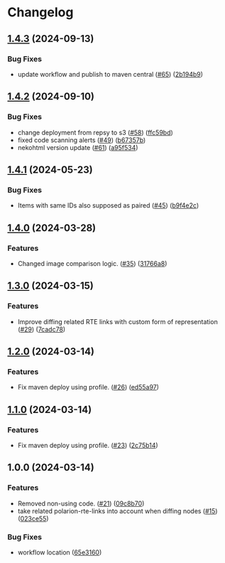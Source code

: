 # Changelog

## [1.4.3](https://github.com/SchweizerischeBundesbahnen/html5diff/compare/v1.4.2...v1.4.3) (2024-09-13)


### Bug Fixes

* update workflow and publish to maven central ([#65](https://github.com/SchweizerischeBundesbahnen/html5diff/issues/65)) ([2b194b9](https://github.com/SchweizerischeBundesbahnen/html5diff/commit/2b194b9a389417ab19bb5f900255867a279d41a9))

## [1.4.2](https://github.com/SchweizerischeBundesbahnen/html5diff/compare/v1.4.1...v1.4.2) (2024-09-10)


### Bug Fixes

* change deployment from repsy to s3 ([#58](https://github.com/SchweizerischeBundesbahnen/html5diff/issues/58)) ([ffc59bd](https://github.com/SchweizerischeBundesbahnen/html5diff/commit/ffc59bd66ca9f5c06c0c608735235931fa0575c2))
* fixed code scanning alerts ([#49](https://github.com/SchweizerischeBundesbahnen/html5diff/issues/49)) ([b67357b](https://github.com/SchweizerischeBundesbahnen/html5diff/commit/b67357b812c25434e1aea4eadbb9ead054ddbd52))
* nekohtml version update ([#61](https://github.com/SchweizerischeBundesbahnen/html5diff/issues/61)) ([a95f534](https://github.com/SchweizerischeBundesbahnen/html5diff/commit/a95f534b40c14b07f8a546caea6d497185581fd0))

## [1.4.1](https://github.com/SchweizerischeBundesbahnen/html5diff/compare/v1.4.0...v1.4.1) (2024-05-23)


### Bug Fixes

* Items with same IDs also supposed as paired ([#45](https://github.com/SchweizerischeBundesbahnen/html5diff/issues/45)) ([b9f4e2c](https://github.com/SchweizerischeBundesbahnen/html5diff/commit/b9f4e2c14892922bf9edb477155416cb76e4e9db))

## [1.4.0](https://github.com/SchweizerischeBundesbahnen/html5diff/compare/v1.3.0...v1.4.0) (2024-03-28)


### Features

* Changed image comparison logic. ([#35](https://github.com/SchweizerischeBundesbahnen/html5diff/issues/35)) ([31766a8](https://github.com/SchweizerischeBundesbahnen/html5diff/commit/31766a8b4729d62587ed9a30c304f242ad9442d6))

## [1.3.0](https://github.com/SchweizerischeBundesbahnen/html5diff/compare/v1.2.0...v1.3.0) (2024-03-15)


### Features

* Improve diffing related RTE links with custom form of representation ([#29](https://github.com/SchweizerischeBundesbahnen/html5diff/issues/29)) ([7cadc78](https://github.com/SchweizerischeBundesbahnen/html5diff/commit/7cadc7828e74008113a88742cf4780c9f77237d6))

## [1.2.0](https://github.com/SchweizerischeBundesbahnen/html5diff/compare/v1.1.0...v1.2.0) (2024-03-14)


### Features

* Fix maven deploy using profile. ([#26](https://github.com/SchweizerischeBundesbahnen/html5diff/issues/26)) ([ed55a97](https://github.com/SchweizerischeBundesbahnen/html5diff/commit/ed55a97301eea777ec8003d09a9265c35944f6c1))

## [1.1.0](https://github.com/SchweizerischeBundesbahnen/html5diff/compare/v1.0.0...v1.1.0) (2024-03-14)


### Features

* Fix maven deploy using profile. ([#23](https://github.com/SchweizerischeBundesbahnen/html5diff/issues/23)) ([2c75b14](https://github.com/SchweizerischeBundesbahnen/html5diff/commit/2c75b14aa831d15576c5bd8f4738c97cb46ddfcf))

## 1.0.0 (2024-03-14)


### Features

* Removed non-using code. ([#21](https://github.com/SchweizerischeBundesbahnen/html5diff/issues/21)) ([09c8b70](https://github.com/SchweizerischeBundesbahnen/html5diff/commit/09c8b70d6a35c89b26ede3c623a36ec0b1bc8a7c))
* take related polarion-rte-links into account when diffing nodes ([#15](https://github.com/SchweizerischeBundesbahnen/html5diff/issues/15)) ([023ce55](https://github.com/SchweizerischeBundesbahnen/html5diff/commit/023ce555be630da7de403ea1afe58a23abb50544))


### Bug Fixes

* workflow location ([65e3160](https://github.com/SchweizerischeBundesbahnen/html5diff/commit/65e316055343c6bd437257f2d5e090840ba0d31f))
